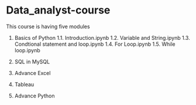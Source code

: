 # Data_analyst-course

This course is having five modules
1. Basics of Python
 1.1. Introduction.ipynb
 1.2. Variable and String.ipynb
 1.3. Condtional statement and loop.ipynb
 1.4. For Loop.ipynb
 1.5. While loop.ipynb 

2. SQL in MySQL
3. Advance Excel
4. Tableau
5. Advance Python

